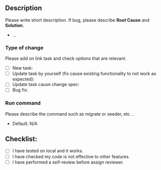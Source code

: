 ## Description

Please write short description.
If bug, please describe **Root Cause** and **Solution**.

- ...

### Type of change

Please add on link task and check options that are relevant.

- [ ] New task: 
- [ ] Update task by yourself (fix cause existing functionality to not work as expected):
- [ ] Update task cause change spec:
- [ ] Bug fix:

### Run command

Please describe the command such as migrate or seeder, etc ..
- Default: N/A

## Checklist:

- [ ] I have tested on local and it works.
- [ ] I have checked my code is not effective to other features.
- [ ] I have performed a self-review before assign reviewer.
